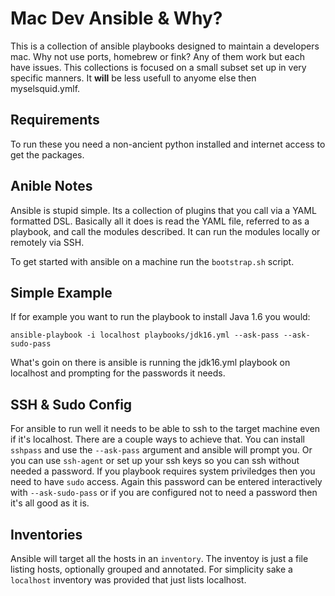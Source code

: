 Mac Dev Ansible & Why?
======================
This is a collection of ansible playbooks designed to maintain a developers mac. Why not use ports, homebrew or fink?  Any of them work but each have issues. This collections is focused on a small subset set up in very specific manners. It **will** be less usefull to anyome else then myselsquid.ymlf.

Requirements
------------
To run these you need a non-ancient python installed and internet access to get the packages. 

Anible Notes
------------
Ansible is stupid simple. Its a collection of plugins that you call via a YAML formatted DSL. Basically all it does is read the YAML file, referred to as a playbook, and call the modules described. It can run the modules locally or remotely via SSH.

To get started with ansible on a machine run the `bootstrap.sh` script.

Simple Example
--------------
If for example you want to run the playbook to install Java 1.6 you would:

    ansible-playbook -i localhost playbooks/jdk16.yml --ask-pass --ask-sudo-pass
   
What's goin on there is ansible is running the jdk16.yml playbook on localhost and prompting for the passwords it needs.

SSH & Sudo Config
-----------------
For ansible to run well it needs to be able to ssh to the target machine even if it's localhost. There are a couple ways to achieve that. You can install `sshpass` and use the `--ask-pass` argument and ansible will prompt you. Or you can use `ssh-agent` or set up your ssh keys so you can ssh without needed a password.  If you playbook requires system priviledges then you need to have `sudo` access. Again this password can be entered interactively with `--ask-sudo-pass` or if you are configured not to need a password then it's all good as it is.

Inventories
-----------
Ansible will target all the hosts in an `inventory`. The inventoy is just a file listing hosts, optionally grouped and annotated. For simplicity sake a `localhost` inventory was provided that just lists localhost.




